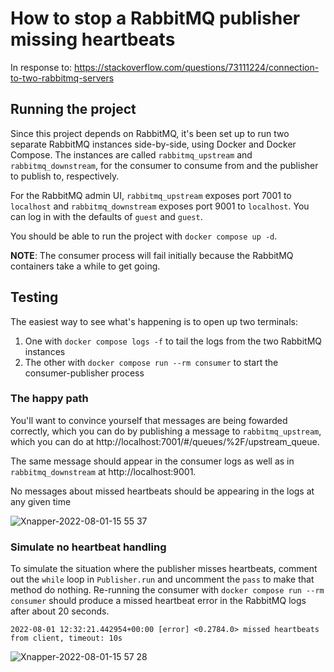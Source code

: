 # How to stop a RabbitMQ publisher missing heartbeats

In response to: https://stackoverflow.com/questions/73111224/connection-to-two-rabbitmq-servers

## Running the project

Since this project depends on RabbitMQ, it's been set up to run two separate
RabbitMQ instances side-by-side, using Docker and Docker Compose. The
instances are called `rabbitmq_upstream` and `rabbitmq_downstream`, for the
consumer to consume from and the publisher to publish to, respectively.

For the RabbitMQ admin UI, `rabbitmq_upstream` exposes port 7001 to `localhost`
and `rabbitmq_downstream` exposes port 9001 to `localhost`. You can log in with
the defaults of `guest` and `guest`.

You should be able to run the project with `docker compose up -d`.

**NOTE**: The consumer
process will fail initially because the RabbitMQ containers take a while to get
going.




## Testing

The easiest way to see what's happening is to open up two terminals:

1. One with `docker compose logs -f` to tail the logs from the two RabbitMQ instances
2. The other with `docker compose run --rm consumer` to start the consumer-publisher process

### The happy path

You'll want to convince yourself that messages are being fowarded correctly,
which you can do by publishing a message to `rabbitmq_upstream`, which you can
do at http://localhost:7001/#/queues/%2F/upstream_queue.

The same message should appear in the consumer logs as well as in `rabbitmq_downstream` at http://localhost:9001.

No messages about missed heartbeats should be appearing in the logs at any given time

![Xnapper-2022-08-01-15 55 37](https://user-images.githubusercontent.com/251402/182153337-2f0ed8d7-c3a9-4fb1-a4b3-59a27a0cf156.png)

### Simulate no heartbeat handling
To simulate the situation where the publisher misses heartbeats, comment out the `while`
loop in `Publisher.run` and uncomment the `pass` to make that method do nothing.
Re-running the consumer with `docker compose run --rm consumer` should produce
a missed heartbeat error in the RabbitMQ logs after about 20 seconds.

```
2022-08-01 12:32:21.442954+00:00 [error] <0.2784.0> missed heartbeats from client, timeout: 10s
```
![Xnapper-2022-08-01-15 57 28](https://user-images.githubusercontent.com/251402/182153539-f699f801-897d-48d2-9dbe-faa87856c684.png)

